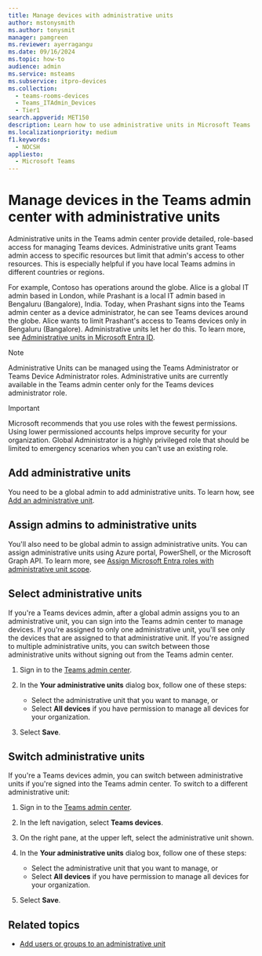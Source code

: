 ```yaml
---
title: Manage devices with administrative units
author: mstonysmith
ms.author: tonysmit
manager: pamgreen
ms.reviewer: ayerragangu
ms.date: 09/16/2024
ms.topic: how-to
audience: admin
ms.service: msteams
ms.subservice: itpro-devices
ms.collection: 
  - teams-rooms-devices
  - Teams_ITAdmin_Devices
  - Tier1
search.appverid: MET150
description: Learn how to use administrative units in Microsoft Teams
ms.localizationpriority: medium
f1.keywords: 
  - NOCSH
appliesto: 
  - Microsoft Teams
---
```


# Manage devices in the Teams admin center with administrative units

Administrative units in the Teams admin center provide detailed, role-based access for managing Teams devices. Administrative units grant Teams admin access to specific resources but limit that admin's access to other resources. This is especially helpful if you have local Teams admins in different countries or regions.

For example, Contoso has operations around the globe. Alice is a global IT admin based in London, while Prashant is a local IT admin based in Bengaluru (Bangalore), India. Today, when Prashant signs into the Teams admin center as a device administrator, he can see Teams devices around the globe. Alice wants to limit Prashant's access to Teams devices only in Bengaluru (Bangalore). Administrative units let her do this. To learn more, see [Administrative units in Microsoft Entra ID](/azure/active-directory/roles/administrative-units).

> [!NOTE]
> Administrative Units can be managed using the Teams Administrator or Teams Device Administrator roles. Administrative units are currently available in the Teams admin center only for the Teams devices administrator role.

> [!IMPORTANT]
> Microsoft recommends that you use roles with the fewest permissions. Using lower permissioned accounts helps improve security for your organization. Global Administrator is a highly privileged role that should be limited to emergency scenarios when you can't use an existing role.


## Add administrative units

You need to be a global admin to add administrative units. To learn how, see [Add an administrative unit](/azure/active-directory/roles/admin-units-manage#add-an-administrative-unit).


## Assign admins to administrative units

You'll also need to be global admin to assign administrative units. You can assign administrative units using Azure portal, PowerShell, or the Microsoft Graph API. To learn more, see [Assign Microsoft Entra roles with administrative unit scope](/azure/active-directory/roles/admin-units-assign-roles).

## Select administrative units

If you're a Teams devices admin, after a global admin assigns you to an administrative unit, you can sign into the Teams admin center to manage devices. If you're assigned to only one administrative unit, you'll see only the devices that are assigned to that administrative unit. If you're assigned to multiple administrative units, you can switch between those administrative units without signing out from the Teams admin center.

1. Sign in to the [Teams admin center](https://go.microsoft.com/fwlink/p/?linkid=2024339).

2. In the **Your administrative units** dialog box, follow one of these steps:
    - Select the administrative unit that you want to manage, or 
    - Select **All devices** if you have permission to manage all devices for your organization.

3. Select **Save**.

## Switch administrative units

If you're a Teams devices admin, you can switch between administrative units if you're signed into the Teams admin center. To switch to a different administrative unit:

1. Sign in to the [Teams admin center](https://go.microsoft.com/fwlink/p/?linkid=2024339).

2. In the left navigation, select **Teams devices**.

3. On the right pane, at the upper left, select the administrative unit shown.

4. In the **Your administrative units** dialog box, follow one of these steps:
    - Select the administrative unit that you want to manage, or 
    - Select **All devices** if you have permission to manage all devices for your organization.

5. Select **Save**.

## Related topics

- [Add users or groups to an administrative unit](/azure/active-directory/roles/admin-units-members-add)
